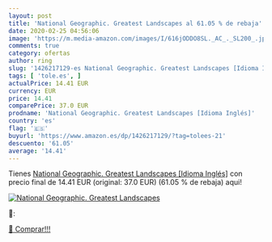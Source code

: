 ```yaml
---
layout: post
title: 'National Geographic. Greatest Landscapes al 61.05 % de rebaja'
date: 2020-02-25 04:56:06
image: 'https://m.media-amazon.com/images/I/616jODDO8SL._AC_._SL200_.jpg'
comments: true
category: ofertas
author: ring
slug: '1426217129-es National Geographic. Greatest Landscapes [Idioma Inglés]'
tags: [ 'tole.es', ]
actualPrice: 14.41 EUR
currency: EUR
price: 14.41
comparePrice: 37.0 EUR
prodname: 'National Geographic. Greatest Landscapes [Idioma Inglés]'
country: 'es'
flag: '🇪🇸'
buyurl: 'https://www.amazon.es/dp/1426217129/?tag=tolees-21'
descuento: '61.05'
average: '14.41'
---
```


Tienes [National Geographic. Greatest Landscapes [Idioma Inglés]](https://www.amazon.es/dp/1426217129/?tag=tolees-21) con precio final de  14.41 EUR (original: 37.0 EUR) (61.05 %  de rebaja) aqui!

[![National Geographic. Greatest Landscapes](https://m.media-amazon.com/images/I/616jODDO8SL._AC_._SL200_.jpg)](https://www.amazon.es/dp/1426217129/?tag=tolees-21)

🔎:


[🛒 Comprar!!!](https://www.amazon.es/dp/1426217129/?tag=tolees-21)
